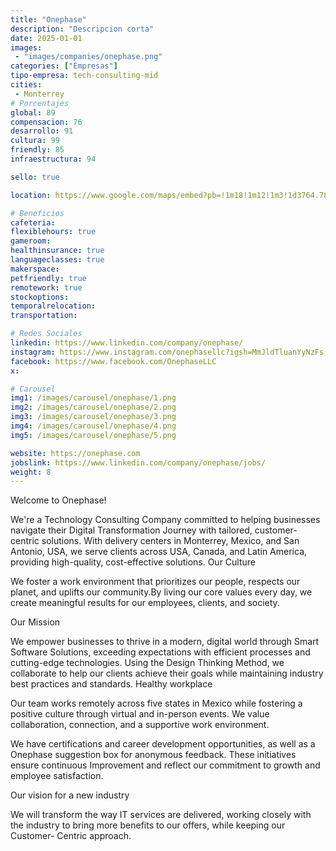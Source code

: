 ```yaml
---
title: "Onephase"
description: "Descripcion corta"
date: 2025-01-01
images: 
 - "images/companies/onephase.png"
categories: ["Empresas"]
tipo-empresa: tech-consulting-mid
cities: 
 - Monterrey
# Porcentajes  
global: 89
compensacion: 76
desarrollo: 91
cultura: 99
friendly: 85
infraestructura: 94 

sello: true

location: https://www.google.com/maps/embed?pb=!1m18!1m12!1m3!1d3764.784621270428!2d-99.19587042501571!3d19.33515008192345!2m3!1f0!2f0!3f0!3m2!1i1024!2i768!4f13.1!3m3!1m2!1s0x85cdffff6e095d0b%3A0xa9508d1dce54bb5!2sAv.%20Revoluci%C3%B3n%204020%2C%20La%20Otra%20Banda%2C%20Coyoac%C3%A1n%2C%2004510%20Ciudad%20de%20M%C3%A9xico%2C%20CDMX!5e0!3m2!1ses-419!2smx!4v1738025557996!5m2!1ses-419!2smx

# Beneficios
cafeteria: 
flexiblehours: true
gameroom: 
healthinsurance: true
languageclasses: true
makerspace: 
petfriendly: true
remotework: true
stockoptions: 
temporalrelocation: 
transportation: 

# Redes Sociales
linkedin: https://www.linkedin.com/company/onephase/
instagram: https://www.instagram.com/onephasellc?igsh=MmJldTluanYyNzFs
facebook: https://www.facebook.com/OnephaseLLC
x: 

# Carousel
img1: /images/carousel/onephase/1.png
img2: /images/carousel/onephase/2.png
img3: /images/carousel/onephase/3.png
img4: /images/carousel/onephase/4.png
img5: /images/carousel/onephase/5.png

website: https://onephase.com
jobslink: https://www.linkedin.com/company/onephase/jobs/
weight: 8
---
```


Welcome to Onephase!

We're a Technology Consulting Company committed to helping businesses navigate their Digital Transformation Journey with tailored, customer-centric solutions.
With delivery centers in Monterrey, Mexico, and San Antonio, USA, we serve clients across USA, Canada, and Latin America, providing high-quality, cost-effective solutions.
Our Culture

We foster a work environment that prioritizes our people, respects our planet, and uplifts our community.By living our core values every day, we create meaningful results for our employees, clients, and society.

Our Mission

We empower businesses to thrive in a modern, digital world through Smart Software Solutions, exceeding expectations with efficient processes and cutting-edge technologies.
Using the Design Thinking Method, we collaborate to help our clients achieve their goals while maintaining industry best practices and standards.
Healthy workplace

Our team works remotely across five states in Mexico while fostering a positive culture through virtual and in-person events. We value collaboration, connection, and a supportive work environment.

We have certifications and career development opportunities, as well as a Onephase suggestion box for anonymous feedback. These initiatives ensure continuous Improvement and reflect our commitment to growth and employee satisfaction.

Our vision for a new industry

We will transform the way IT services are delivered, working closely with the industry to bring more benefits to our offers, while keeping our Customer- Centric approach.
